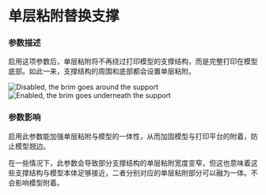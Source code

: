 单层粘附替换支撑
====
### **参数描述**
启用这项参数后，单层粘附将不再绕过打印模型的支撑结构，而是完整打印在模型底部。如此一来，支撑结构的周围和底部都会设置单层粘附。

![Disabled, the brim goes around the support](../images/brim_replaces_support_disabled.png)
![Enabled, the brim goes underneath the support](../images/brim_replaces_support_enabled.png)

### **参数影响**
启用此参数能加强单层粘附与模型的一体性，从而加固模型与打印平台的附着，防止模型翘边。

在一些情况下，此参数会导致部分支撑结构的单层粘附宽度变窄，但这也意味着这些支撑结构与模型本体足够接近，二者分别对应的单层粘附部分可以融为一体。不会影响模型附着。

